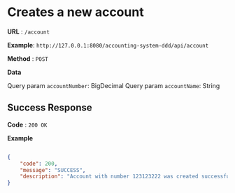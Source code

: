 # Creates a new account

**URL** : `/account`

**Example**: `http://127.0.0.1:8080/accounting-system-ddd/api/account`

**Method** : `POST`

**Data**

Query param `accountNumber`: BigDecimal
Query param `accountName`: String

## Success Response

**Code** : `200 OK`

 

**Example**

````json

{
    "code": 200,
    "message": "SUCCESS",
    "description": "Account with number 123123222 was created successfully"
}

````

